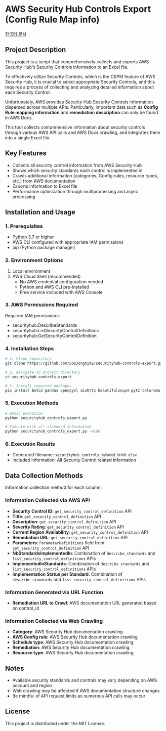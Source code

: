 # AWS Security Hub Controls Export (Config Rule Map info)

[한국어 문서](README.ko.md)

## Project Description

This project is a script that comprehensively collects and exports AWS Security Hub's Security Controls information to an Excel file.

To effectively utilize Security Controls, which is the CSPM feature of AWS Security Hub, it is crucial to select appropriate Security Controls,
and this requires a process of collecting and analyzing detailed information about each Security Control.

Unfortunately, AWS provides Security Hub Security Controls information dispersed across multiple APIs.
Particularly, important data such as **Config Rule mapping information** and **remediation description** can only be found in AWS Docs.

This tool collects comprehensive information about security controls through various AWS API calls and AWS Docs crawling, and integrates them into a single Excel file.

## Key Features
- Collects all security control information from AWS Security Hub
- Shows which security standards each control is implemented in
- Crawls additional information (categories, Config rules, resource types, etc.) from AWS documentation
- Exports information to Excel file
- Performance optimization through multiprocessing and async processing

## Installation and Usage

### 1. Prerequisites
- Python 3.7 or higher
- AWS CLI configured with appropriate IAM permissions
- pip (Python package manager)

### 2. Environment Options
1. Local environment
2. AWS Cloud Shell (recommended)
   - No AWS credential configuration needed
   - Python and AWS CLI pre-installed
   - Free service included with AWS Console

### 3. AWS Permissions Required
Required IAM permissions:
- securityhub:DescribeStandards
- securityhub:ListSecurityControlDefinitions
- securityhub:GetSecurityControlDefinition

### 4. Installation Steps

```bash
# 1. Clone repository
git clone https://github.com/SooJongKim2/securityhub-controls-export.git

# 2. Navigate to project directory
cd securityhub-controls-export

# 3. Install required packages
pip install boto3 pandas openpyxl aiohttp beautifulsoup4 pytz colorama tqdm
```

### 5. Execution Methods

```bash
# Basic execution
python securityhub_controls_export.py

# Execute with all standard information
python securityhub_controls_export.py -wide
```

### 6. Execution Results
- Generated filename: `securityhub_controls_%y%m%d_%H%M.xlsx`
- Included information: All Security Control related information

## Data Collection Methods

Information collection method for each column:

### Information Collected via AWS API
- **Security Control ID**: `get_security_control_definition` API
- **Title**: `get_security_control_definition` API
- **Description**: `get_security_control_definition` API
- **Severity Rating**: `get_security_control_definition` API
- **Current Region Availability**: `get_security_control_definition` API
- **Remediation URL**: `get_security_control_definition` API
- **Parameters**: `ParameterDefinitions` field from `get_security_control_definition` API
- **NbStandardsImplementedIn**: Combination of `describe_standards` and `list_security_control_definitions` APIs
- **ImplementedInStandards**: Combination of `describe_standards` and `list_security_control_definitions` APIs
- **Implementation Status per Standard**: Combination of `describe_standards` and `list_security_control_definitions` APIs

### Information Generated via URL Function
- **Remediation URL to Crawl**: AWS documentation URL generated based on control_id

### Information Collected via Web Crawling
- **Category**: AWS Security Hub documentation crawling
- **AWS Config rule**: AWS Security Hub documentation crawling
- **Schedule type**: AWS Security Hub documentation crawling
- **Remediation**: AWS Security Hub documentation crawling
- **Resource type**: AWS Security Hub documentation crawling

## Notes
- Available security standards and controls may vary depending on AWS account and region
- Web crawling may be affected if AWS documentation structure changes
- Be mindful of API request limits as numerous API calls may occur

## License
This project is distributed under the MIT License.